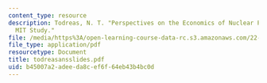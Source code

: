 ```yaml
---
content_type: resource
description: Todreas, N. T. "Perspectives on the Economics of Nuclear Power from the
  MIT Study."
file: /media/https%3A/open-learning-course-data-rc.s3.amazonaws.com/22-39-integration-of-reactor-design-operations-and-safety-fall-2006/b45007a2adeeda8cef6f64eb43b4bc0d_todreasansslides.pdf
file_type: application/pdf
resourcetype: Document
title: todreasansslides.pdf
uid: b45007a2-adee-da8c-ef6f-64eb43b4bc0d
---
```


